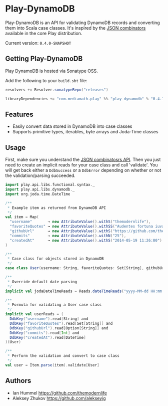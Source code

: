 
Play-DynamoDB
=============

Play-DynamoDB is an API for validating DynamoDB records and converting them into Scala case classes.  It's inspired
by the [JSON combinators](http://www.playframework.com/documentation/2.2.x/ScalaJsonCombinators) available in the core Play distribution.


Current version: `0.4.0-SNAPSHOT`


Getting Play-DynamoDB
---------------------

Play DynamoDB is hosted via Sonatype OSS.

Add the following to your `build.sbt` file:

```scala
resolvers += Resolver.sonatypeRepo("releases")

libraryDependencies += "com.mediamath.play" %% "play-dynamodb" % "0.4.1"
```

Features
--------

- Easily convert data stored in DynamoDB into case classes
- Supports primitive types, iterables, byte arrays and Joda-Time classes


Usage
-----

First, make sure you understand the [JSON combinatosrs API](http://www.playframework.com/documentation/2.2.x/ScalaJsonCombinators).
Then you just need to create an implicit reads for your case class and call 'validate'.  You will get back either
a `DdbSuccess` or a `DdbError` depending on whether or not the validation/parsing succeeded.

```scala
import play.api.libs.functional.syntax._
import play.api.libs.dynamodb._
import org.joda.time.DateTime

/**
 * Example item as returned from DynamoDB API
 */
val item = Map(
  "username"       → new AttributeValue().withS("themodernlife"),
  "favoriteQuotes" → new AttributeValue().withSS("Audentes fortuna iuvat", "Festina lente"),
  "githubUrl"      → new AttributeValue().withS("https://github.com/themodernlife"),
  "commits"        → new AttributeValue().withN("25"),
  "createdAt"      → new AttributeValue().withS("2014-05-19 11:26:00")
)

/**
 * Case class for objects stored in DynamoDB
 */
case class User(username: String, favoriteQuotes: Set[String], githubUrl: Option[String], commits: Int, createdAt: DateTime)

/**
 * Override default date parsing
 */
implicit val jodaDateTimeReads = Reads.dateTimeReads("yyyy-MM-dd HH:mm:ss")

/**
 * Formula for validating a User case class
 */
implicit val userReads = (
  DdbKey("username").read[String] and
  DdbKey("favoriteQuotes").read[Set[String]] and
  DdbKey("githubUrl").read[Option[String]] and
  DdbKey("commits").read[Int] and
  DdbKey("createdAt").read[DateTime]
)(User)

/**
 * Perform the validation and convert to case class
 */
val user = Item.parse(item).validate[User]
```


Authors
-------

- Ian Hummel https://github.com/themodernlife
- Aleksey Zhukov https://github.com/alekseyig